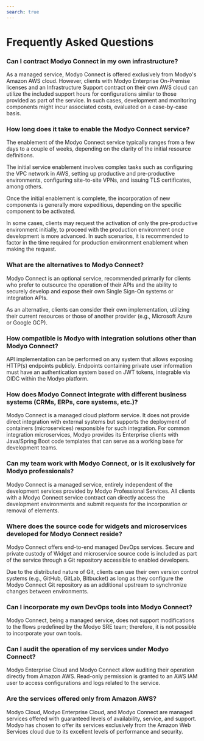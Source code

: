 ```yaml
---
search: true
---
```


# Frequently Asked Questions

### Can I contract Modyo Connect in my own infrastructure?

As a managed service, Modyo Connect is offered exclusively from Modyo's Amazon AWS cloud. However, clients with Modyo Enterprise On-Premise licenses and an Infrastructure Support contract on their own AWS cloud can utilize the included support hours for configurations similar to those provided as part of the service. In such cases, development and monitoring components might incur associated costs, evaluated on a case-by-case basis.

### How long does it take to enable the Modyo Connect service?

The enablement of the Modyo Connect service typically ranges from a few days to a couple of weeks, depending on the clarity of the initial resource definitions.

The initial service enablement involves complex tasks such as configuring the VPC network in AWS, setting up productive and pre-productive environments, configuring site-to-site VPNs, and issuing TLS certificates, among others.

Once the initial enablement is complete, the incorporation of new components is generally more expeditious, depending on the specific component to be activated.

In some cases, clients may request the activation of only the pre-productive environment initially, to proceed with the production environment once development is more advanced. In such scenarios, it is recommended to factor in the time required for production environment enablement when making the request.


### What are the alternatives to Modyo Connect?

Modyo Connect is an optional service, recommended primarily for clients who prefer to outsource the operation of their APIs and the ability to securely develop and expose their own Single Sign-On systems or integration APIs.

As an alternative, clients can consider their own implementation, utilizing their current resources or those of another provider (e.g., Microsoft Azure or Google GCP).

### How compatible is Modyo with integration solutions other than Modyo Connect?
API implementation can be performed on any system that allows exposing HTTP(s) endpoints publicly. Endpoints containing private user information must have an authentication system based on JWT tokens, integrable via OIDC within the Modyo platform.

### How does Modyo Connect integrate with different business systems (CRMs, ERPs, core systems, etc.)?

Modyo Connect is a managed cloud platform service. It does not provide direct integration with external systems but supports the deployment of containers (microservices) responsible for such integration. For common integration microservices, Modyo provides its Enterprise clients with Java/Spring Boot code templates that can serve as a working base for development teams.

### Can my team work with Modyo Connect, or is it exclusively for Modyo professionals?

Modyo Connect is a managed service, entirely independent of the development services provided by Modyo Professional Services. All clients with a Modyo Connect service contract can directly access the development environments and submit requests for the incorporation or removal of elements.

### Where does the source code for widgets and microservices developed for Modyo Connect reside?

Modyo Connect offers end-to-end managed DevOps services. Secure and private custody of Widget and microservice source code is included as part of the service through a Git repository accessible to enabled developers.

Due to the distributed nature of Git, clients can use their own version control systems (e.g., GitHub, GitLab, Bitbucket) as long as they configure the Modyo Connect Git repository as an additional upstream to synchronize changes between environments.

### Can I incorporate my own DevOps tools into Modyo Connect?

Modyo Connect, being a managed service, does not support modifications to the flows predefined by the Modyo SRE team; therefore, it is not possible to incorporate your own tools.

### Can I audit the operation of my services under Modyo Connect?

Modyo Enterprise Cloud and Modyo Connect allow auditing their operation directly from Amazon AWS. Read-only permission is granted to an AWS IAM user to access configurations and logs related to the service.

### Are the services offered only from Amazon AWS?

Modyo Cloud, Modyo Enterprise Cloud, and Modyo Connect are managed services offered with guaranteed levels of availability, service, and support. Modyo has chosen to offer its services exclusively from the Amazon Web Services cloud due to its excellent levels of performance and security.

